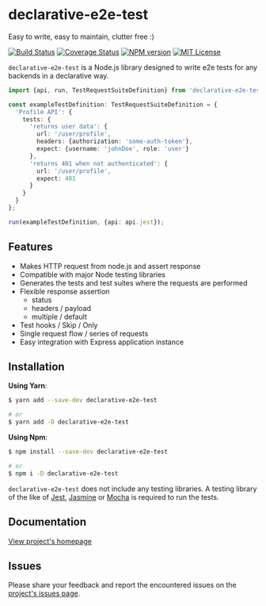 # declarative-e2e-test

Easy to write, easy to maintain, clutter free :)

[![Build Status](https://travis-ci.org/marc-ed-raffalli/declarative-e2e-test.svg?branch=master)](https://travis-ci.org/marc-ed-raffalli/declarative-e2e-test)
[![Coverage Status](https://coveralls.io/repos/github/marc-ed-raffalli/declarative-e2e-test/badge.svg?branch=master)](https://coveralls.io/github/marc-ed-raffalli/declarative-e2e-test?branch=master)
[![NPM version](https://img.shields.io/npm/v/declarative-e2e-test.svg)](https://www.npmjs.com/package/declarative-e2e-test)
[![MIT License](https://img.shields.io/badge/License-MIT-green.svg)](https://github.com/marc-ed-raffalli/declarative-e2e-test/blob/master/LICENSE)

`declarative-e2e-test` is a Node.js library designed to write e2e tests for any backends in a declarative way.

```typescript
import {api, run, TestRequestSuiteDefinition} from 'declarative-e2e-test';

const exampleTestDefinition: TestRequestSuiteDefinition = {
  'Profile API': {
    tests: {
      'returns user data': {
        url: '/user/profile',
        headers: {authorization: 'some-auth-token'},
        expect: {username: 'johnDoe', role: 'user'}
      },
      'returns 401 when not authenticated': {
        url: '/user/profile',
        expect: 401
      }
    }
  }
};

run(exampleTestDefinition, {api: api.jest});
```

## Features

- Makes HTTP request from node.js and assert response
- Compatible with major Node testing libraries
- Generates the tests and test suites where the requests are performed
- Flexible response assertion
    - status
    - headers / payload
    - multiple / default
- Test hooks / Skip / Only
- Single request flow / series of requests
- Easy integration with Express application instance

## Installation

**Using Yarn**:
```bash
$ yarn add --save-dev declarative-e2e-test

# or
$ yarn add -D declarative-e2e-test
```

**Using Npm**:
```bash
$ npm install --save-dev declarative-e2e-test

# or
$ npm i -D declarative-e2e-test
```

`declarative-e2e-test` does not include any testing libraries.
A testing library of the like of [Jest][jest], [Jasmine][jasmine] or [Mocha][mocha] is required to run the tests.

## Documentation

[View project's homepage][projectHomePage]

## Issues

Please share your feedback and report the encountered issues on the
[project's issues page][projectIssues].



[projectHomePage]: https://marc-ed-raffalli.github.io/declarative-e2e-test
[projectIssues]: https://github.com/marc-ed-raffalli/declarative-e2e-test/issues

[jest]: https://jestjs.io/
[jasmine]: https://jasmine.github.io/
[mocha]: https://mochajs.org/
